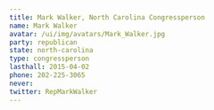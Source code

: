 ```yaml
---
title: Mark Walker, North Carolina Congressperson
name: Mark Walker
avatar: /ui/img/avatars/Mark_Walker.jpg
party: republican
state: north-carolina
type: congressperson
lasthall: 2015-04-02
phone: 202-225-3065
never:
twitter: RepMarkWalker
---
```


